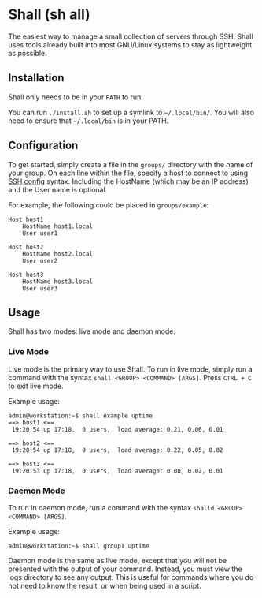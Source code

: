 # Shall (sh all)

The easiest way to manage a small collection of servers through SSH. Shall uses tools already built into most GNU/Linux systems to stay as lightweight as possible.

## Installation

Shall only needs to be in your `PATH` to run.

You can run `./install.sh` to set up a symlink to `~/.local/bin/`. You will also need to ensure that `~/.local/bin` is in your PATH.

## Configuration

To get started, simply create a file in the `groups/` directory with the name of your group. On each line within the file, specify a host to connect to using [SSH config](https://linux.die.net/man/5/ssh_config) syntax. Including the HostName (which may be an IP address) and the User name is optional.

For example, the following could be placed in `groups/example`:

```
Host host1
    HostName host1.local
    User user1

Host host2
    HostName host2.local
    User user2

Host host3
    HostName host3.local
    User user3
```

## Usage

Shall has two modes: live mode and daemon mode.

### Live Mode

Live mode is the primary way to use Shall. To run in live mode, simply run a command with the syntax `shall <GROUP> <COMMAND> [ARGS]`. Press `CTRL + C` to exit live mode.

Example usage:

```
admin@workstation:~$ shall example uptime
==> host1 <==
 19:20:54 up 17:18,  0 users,  load average: 0.21, 0.06, 0.01

==> host2 <==
 19:20:54 up 17:18,  0 users,  load average: 0.22, 0.05, 0.02

==> host3 <==
 19:20:53 up 17:18,  0 users,  load average: 0.08, 0.02, 0.01
 ```

### Daemon Mode

To run in daemon mode, run a command with the syntax `shalld <GROUP> <COMMAND> [ARGS]`.

Example usage:

```
admin@workstation:~$ shall group1 uptime
```

Daemon mode is the same as live mode, except that you will not be presented with the output of your command. Instead, you must view the logs directory to see any output. This is useful for commands where you do not need to know the result, or when being used in a script.
